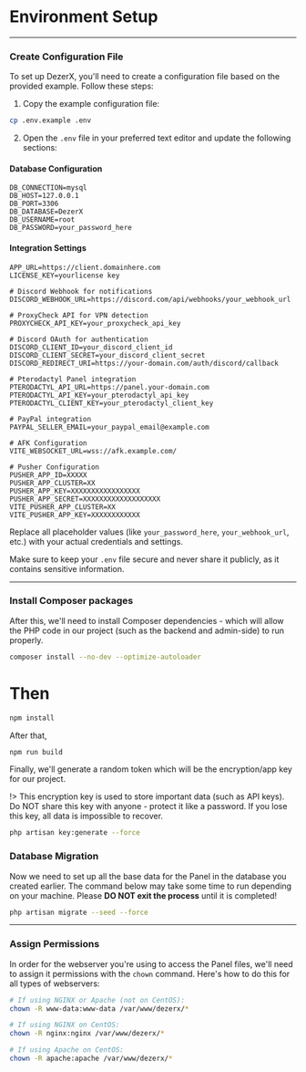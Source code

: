 # Environment Setup

***

### Create Configuration File

To set up DezerX, you'll need to create a configuration file based on the provided example. Follow these steps:

1. Copy the example configuration file:

```bash
cp .env.example .env
```

2. Open the `.env` file in your preferred text editor and update the following sections:

#### Database Configuration
```
DB_CONNECTION=mysql
DB_HOST=127.0.0.1
DB_PORT=3306
DB_DATABASE=DezerX
DB_USERNAME=root
DB_PASSWORD=your_password_here
```

#### Integration Settings
```
APP_URL=https://client.domainhere.com
LICENSE_KEY=yourlicense key

# Discord Webhook for notifications
DISCORD_WEBHOOK_URL=https://discord.com/api/webhooks/your_webhook_url

# ProxyCheck API for VPN detection
PROXYCHECK_API_KEY=your_proxycheck_api_key

# Discord OAuth for authentication
DISCORD_CLIENT_ID=your_discord_client_id
DISCORD_CLIENT_SECRET=your_discord_client_secret
DISCORD_REDIRECT_URI=https://your-domain.com/auth/discord/callback

# Pterodactyl Panel integration
PTERODACTYL_API_URL=https://panel.your-domain.com
PTERODACTYL_API_KEY=your_pterodactyl_api_key
PTERODACTYL_CLIENT_KEY=your_pterodactyl_client_key

# PayPal integration
PAYPAL_SELLER_EMAIL=your_paypal_email@example.com

# AFK Configuration
VITE_WEBSOCKET_URL=wss://afk.example.com/

# Pusher Configuration
PUSHER_APP_ID=XXXXX
PUSHER_APP_CLUSTER=XX
PUSHER_APP_KEY=XXXXXXXXXXXXXXXXX
PUSHER_APP_SECRET=XXXXXXXXXXXXXXXXXXX
VITE_PUSHER_APP_CLUSTER=XX
VITE_PUSHER_APP_KEY=XXXXXXXXXXXX

```

Replace all placeholder values (like `your_password_here`, `your_webhook_url`, etc.) with your actual credentials and settings.

Make sure to keep your `.env` file secure and never share it publicly, as it contains sensitive information.
***

### Install Composer packages
After this, we'll need to install Composer dependencies - which will allow the PHP code in our project
(such as the backend and admin-side) to run properly.

```bash
composer install --no-dev --optimize-autoloader
```

# Then
```bash
npm install
```
After that,
```bash 
npm run build
```

Finally, we'll generate a random token which will be the encryption/app key for our project.

!> This encryption key is used to store important data (such as API keys).
Do NOT share this key with anyone - protect it like a password.
If you lose this key, all data is impossible to recover.

```bash
php artisan key:generate --force
```


### Database Migration
Now we need to set up all the base data for the Panel in the database you created earlier. The command below may take some time to run depending on your machine. Please **DO NOT exit the process** until it is completed!

```bash
php artisan migrate --seed --force
```

***

### Assign Permissions
In order for the webserver you're using to access the Panel files, we'll need to assign it permissions
with the `chown` command. Here's how to do this for all types of webservers:
```bash
# If using NGINX or Apache (not on CentOS):
chown -R www-data:www-data /var/www/dezerx/*

# If using NGINX on CentOS:
chown -R nginx:nginx /var/www/dezerx/*

# If using Apache on CentOS:
chown -R apache:apache /var/www/dezerx/*
```
